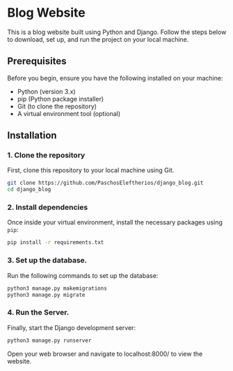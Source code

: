 # Blog Website

This is a blog website built using Python and Django. Follow the steps below to download, set up, and run the project on your local machine.

## Prerequisites

Before you begin, ensure you have the following installed on your machine:

- Python (version 3.x)
- pip (Python package installer)
- Git (to clone the repository)
- A virtual environment tool (optional)

## Installation

### 1. Clone the repository

First, clone this repository to your local machine using Git.

```bash
git clone https://github.com/PaschosEleftherios/django_blog.git
cd django_blog
```

### 2. Install dependencies

Once inside your virtual environment, install the necessary packages using `pip`:

```bash
pip install -r requirements.txt
```

### 3. Set up the database.

Run the following commands to set up the database:

```bash
python3 manage.py makemigrations
python3 manage.py migrate
```
### 4. Run the Server.

Finally, start the Django development server:

```bash
python3 manage.py runserver
```

Open your web browser and navigate to localhost:8000/ to view the website.


